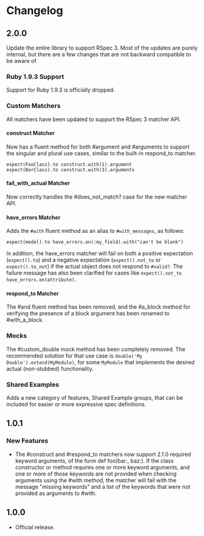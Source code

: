 # Changelog

## 2.0.0

Update the entire library to support RSpec 3. Most of the updates are purely
internal, but there are a few changes that are not backward compatible to be
aware of.

### Ruby 1.9.3 Support

Support for Ruby 1.9.3 is officially dropped.

### Custom Matchers

All matchers have been updated to support the RSpec 3 matcher API.

#### construct Matcher

Now has a fluent method for both #argument and #arguments to support the
singular and plural use cases, similar to the built-in respond_to matcher.

    expect(FooClass).to construct.with(1).argument
    expect(BarClass).to construct.with(3).arguments

#### fail_with_actual Matcher

Now correctly handles the #does_not_match? case for the new matcher API.

#### have_errors Matcher

Adds the `#with` fluent method as an alias to `#with_messages`, as follows:

    expect(model).to have_errors.on(:my_field).with("can't be blank")

In addition, the have_errors matcher will fail on both a positive expectation (`expect().to`) and a negative expectation (`expect().not_to` or `expect().to_not`) if the actual object does not respond to `#valid?`. The failure message has also been clarified for cases like `expect().not_to have_errors.on(attribute)`.

#### respond\_to Matcher

The #and fluent method has been removed, and the #a_block method for verifying
the presence of a block argument has been renamed to #with_a_block.

### Mocks

The #custom_double mock method has been completely removed. The recommended
solution for that use case is `double('My Double').extend(MyModule)`, for some
`MyModule` that implements the desired actual (non-stubbed) functionality.

### Shared Examples

Adds a new category of features, Shared Example groups, that can be included for easier or more expressive spec definitions.

## 1.0.1

### New Features

* The #construct and #respond_to matchers now support 2.1.0 required keyword
  arguments, of the form def foo(bar:, baz:). If the class constructor or
  method requires one or more keyword arguments, and one or more of those 
  keywords are not provided when checking arguments using the #with
  method, the matcher will fail with the message "missing keywords" and a list
  of the keywords that were not provided as arguments to #with.

## 1.0.0

* Official release.
